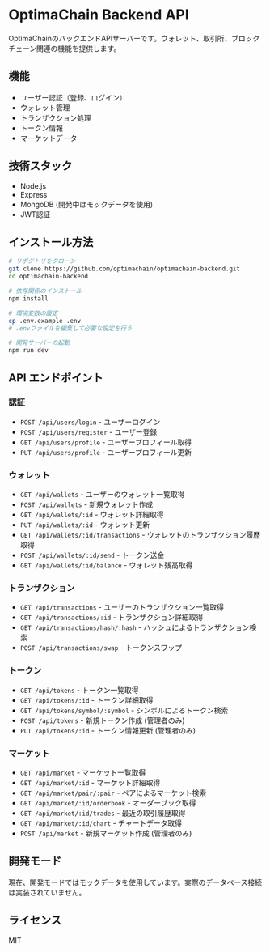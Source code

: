 # OptimaChain Backend API

OptimaChainのバックエンドAPIサーバーです。ウォレット、取引所、ブロックチェーン関連の機能を提供します。

## 機能

- ユーザー認証（登録、ログイン）
- ウォレット管理
- トランザクション処理
- トークン情報
- マーケットデータ

## 技術スタック

- Node.js
- Express
- MongoDB (開発中はモックデータを使用)
- JWT認証

## インストール方法

```bash
# リポジトリをクローン
git clone https://github.com/optimachain/optimachain-backend.git
cd optimachain-backend

# 依存関係のインストール
npm install

# 環境変数の設定
cp .env.example .env
# .envファイルを編集して必要な設定を行う

# 開発サーバーの起動
npm run dev
```

## API エンドポイント

### 認証

- `POST /api/users/login` - ユーザーログイン
- `POST /api/users/register` - ユーザー登録
- `GET /api/users/profile` - ユーザープロフィール取得
- `PUT /api/users/profile` - ユーザープロフィール更新

### ウォレット

- `GET /api/wallets` - ユーザーのウォレット一覧取得
- `POST /api/wallets` - 新規ウォレット作成
- `GET /api/wallets/:id` - ウォレット詳細取得
- `PUT /api/wallets/:id` - ウォレット更新
- `GET /api/wallets/:id/transactions` - ウォレットのトランザクション履歴取得
- `POST /api/wallets/:id/send` - トークン送金
- `GET /api/wallets/:id/balance` - ウォレット残高取得

### トランザクション

- `GET /api/transactions` - ユーザーのトランザクション一覧取得
- `GET /api/transactions/:id` - トランザクション詳細取得
- `GET /api/transactions/hash/:hash` - ハッシュによるトランザクション検索
- `POST /api/transactions/swap` - トークンスワップ

### トークン

- `GET /api/tokens` - トークン一覧取得
- `GET /api/tokens/:id` - トークン詳細取得
- `GET /api/tokens/symbol/:symbol` - シンボルによるトークン検索
- `POST /api/tokens` - 新規トークン作成 (管理者のみ)
- `PUT /api/tokens/:id` - トークン情報更新 (管理者のみ)

### マーケット

- `GET /api/market` - マーケット一覧取得
- `GET /api/market/:id` - マーケット詳細取得
- `GET /api/market/pair/:pair` - ペアによるマーケット検索
- `GET /api/market/:id/orderbook` - オーダーブック取得
- `GET /api/market/:id/trades` - 最近の取引履歴取得
- `GET /api/market/:id/chart` - チャートデータ取得
- `POST /api/market` - 新規マーケット作成 (管理者のみ)

## 開発モード

現在、開発モードではモックデータを使用しています。実際のデータベース接続は実装されていません。

## ライセンス

MIT